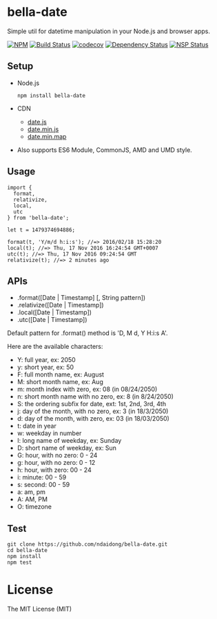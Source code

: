 bella-date
========

Simple util for datetime manipulation in your Node.js and browser apps.

[![NPM](https://badge.fury.io/js/bella-date.svg)](https://badge.fury.io/js/bella-date)
[![Build Status](https://travis-ci.org/ndaidong/bella-date.svg?branch=master)](https://travis-ci.org/ndaidong/bella-date)
[![codecov](https://codecov.io/gh/ndaidong/bella-date/branch/master/graph/badge.svg)](https://codecov.io/gh/ndaidong/bella-date)
[![Dependency Status](https://gemnasium.com/badges/github.com/ndaidong/bella-date.svg)](https://gemnasium.com/github.com/ndaidong/bella-date)
[![NSP Status](https://nodesecurity.io/orgs/techpush/projects/749a1e91-9409-416b-aef9-1f398009e34f/badge)](https://nodesecurity.io/orgs/techpush/projects/749a1e91-9409-416b-aef9-1f398009e34f)


## Setup

- Node.js

  ```
  npm install bella-date
  ```

- CDN

  - [date.js](https://cdn.rawgit.com/ndaidong/bella-date/master/dist/date.js)
  - [date.min.js](https://cdn.rawgit.com/ndaidong/bella-date/master/dist/date.min.js)
  - [date.min.map](https://cdn.rawgit.com/ndaidong/bella-date/master/dist/date.min.map)

- Also supports ES6 Module, CommonJS, AMD and UMD style.


## Usage

```
import {
  format,
  relativize,
  local,
  utc
} from 'bella-date';

let t = 1479374694886;

format(t, 'Y/m/d h:i:s'); //=> 2016/02/18 15:28:20
local(t); //=> Thu, 17 Nov 2016 16:24:54 GMT+0007
utc(t); //=> Thu, 17 Nov 2016 09:24:54 GMT
relativize(t); //=> 2 minutes ago
```


## APIs

- .format([Date | Timestamp] [, String pattern])
- .relativize([Date | Timestamp])
- .local([Date | Timestamp])
- .utc([Date | Timestamp])


Default pattern for .format() method is 'D, M d, Y  H:i:s A'.

Here are the available characters:

  - Y: full year, ex: 2050
  - y: short year, ex: 50
  - F: full month name, ex: August
  - M: short month name, ex: Aug
  - m: month index with zero, ex: 08 (in 08/24/2050)
  - n: short month name with no zero, ex: 8 (in 8/24/2050)
  - S: the ordering subfix for date, ext: 1st, 2nd, 3rd, 4th
  - j: day of the month, with no zero, ex: 3 (in 18/3/2050)
  - d: day of the month, with zero, ex: 03 (in 18/03/2050)
  - t: date in year
  - w: weekday in number
  - l: long name of weekday, ex: Sunday
  - D: short name of weekday, ex: Sun
  - G: hour, with no zero: 0 - 24
  - g: hour, with no zero: 0 - 12
  - h: hour, with zero:  00 - 24
  - i: minute:  00 - 59
  - s: second:  00 - 59
  - a: am, pm
  - A: AM, PM
  - O: timezone


## Test

```
git clone https://github.com/ndaidong/bella-date.git
cd bella-date
npm install
npm test
```

# License

The MIT License (MIT)
